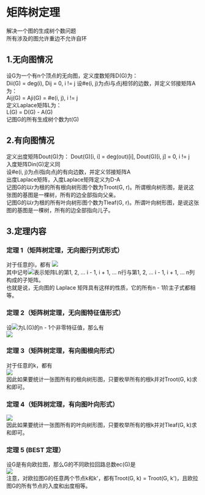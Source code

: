 # 矩阵树定理  
解决一个图的生成树个数问题  
所有涉及的图允许重边不允许自环
## 1.无向图情况     
设G为一个有n个顶点的无向图，定义度数矩阵D(G)为：  
Dii(G) = deg(i), Dij = 0, i != j
设\#e(i, j)为点i与点j相邻的边数，并定义邻接矩阵A为：  
Aij(G) = Aji(G) = \#e(i, j), i != j  
定义Laplace矩阵L为：  
L(G) = D(G) - A(G)  
记图G的所有生成树个数为t(G)  
## 2.有向图情况      
定义出度矩阵Dout(G)为：
Dout(G)[i, i] = deg(out)[i], Dout(G)[i, j] = 0, i != j  
入度矩阵Din(G)定义同  
设\#e(i, j)为点i指向点j的有向边数，并定义邻接矩阵A  
出度Laplace矩阵，入度Laplace矩阵定义为D-A  
记图G的以r为根的所有根向树形图个数为Troot(G, r)。所谓根向树形图，是说这张图的基图是一棵树，所有的边全部指向父亲。   
记图G的以r为根的所有叶向树形图个数为Tleaf(G, r)。所谓叶向树形图，是说这张图的基图是一棵树，所有的边全部指向儿子。
## 3.定理内容  
### 定理 1（矩阵树定理，无向图行列式形式）
对于任意的i，都有
![](https://i.postimg.cc/Qd7TWnkw/QQ-20220412140818.jpg)  
其中记号![](https://i.postimg.cc/nrQHwNzt/QQ-20220412140818.jpg)表示矩阵L的第1, 2, ... i - 1, i + 1, ... n行与第1, 2, ... i - 1, i + 1, ... n列构成的子矩阵。  
也就是说，无向图的 Laplace 矩阵具有这样的性质，它的所有n - 1阶主子式都相等。  
### 定理 2（矩阵树定理，无向图特征值形式） 
设![](https://i.postimg.cc/g2GxnkjX/QQ-20220412140818.jpg)为L(G)的n - 1个非零特征值，那么有   
![](https://i.postimg.cc/NfkMqqDg/QQ-20220412140818.jpg)  
### 定理 3（矩阵树定理，有向图根向形式）  
对于任意的k，都有  
![](https://i.postimg.cc/yYLHyVnS/QQ-20220412140818.jpg)  
因此如果要统计一张图所有的根向树形图，只要枚举所有的根k并对Troot(G, k)求和即可。    
### 定理 4（矩阵树定理，有向图叶向形式）   
![](https://i.postimg.cc/2yCsnJZw/QQ-20220412140818.jpg)   
因此如果要统计一张图所有的叶向树形图，只要枚举所有的根k并对Tleaf(G, k)求和即可。  
### 定理 5 (BEST 定理）  
设G是有向欧拉图，那么G的不同欧拉回路总数ec(G)是  
![](https://i.postimg.cc/8P0YCstw/QQ-20220412140818.jpg)  
注意，对欧拉图G的任意两个节点k和k'，都有Troot(G, k) = Troot(G, k')，且欧拉图G的所有节点的入度和出度相等。

